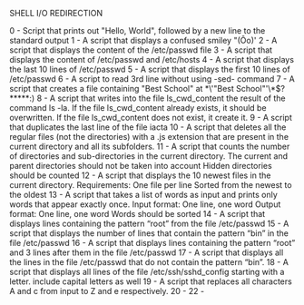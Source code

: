 SHELL I/O REDIRECTION

0 - Script that prints out "Hello, World", followed by a new line to the standard output
1 - A script that displays a confused smiley "(Ôo)'
2 - A script that displays the content of the /etc/passwd file
3 - A script that displays the content of /etc/passwd and /etc/hosts
4 - A script that displays the last 10 lines of /etc/passwd
5 - A script that displays the first 10 lines of /etc/passwd
6 -  A script to read 3rd line without using -sed- command
7 -  A script that creates a file containing "Best School" at \*\\'"Best School"\'\\*$\?\*\*\*\*\*:)
8 - A script that writes into the file ls_cwd_content the result of the command ls -la. If the file ls_cwd_content already exists, it should be overwritten. If the file ls_cwd_content does not exist, it create it. 
9 - A script that duplicates the last line of the file iacta
10 - A script that deletes all the regular files (not the directories) with a .js extension that are present in the current directory and all its subfolders.
11 - A script that counts the number of directories and sub-directories in the current directory.
		The current and parent directories should not be taken into account
		Hidden directories should be counted
12 - A script that displays the 10 newest files in the current directory.
			Requirements:	One file per line
					Sorted from the newest to the oldest
13 - A script that takes a list of words as input and prints only words that appear exactly once.
			Input format: One line, one word
			Output format: One line, one word
			Words should be sorted
14 - A script that displays lines containing the pattern “root” from the file /etc/passwd
15 - A script that displays the number of lines that contain the pattern “bin” in the file /etc/passwd
16 - A script that displays lines containing the pattern “root” and 3 lines after them in the file /etc/passwd
17 - A script that displays all the lines in the file /etc/passwd that do not contain the pattern “bin”.
18 - A script that displays all lines of the file /etc/ssh/sshd_config starting with a letter.
	include capital letters as well
19 - A script that replaces all characters A and c from input to Z and e respectively.
20 -
22 - 


















